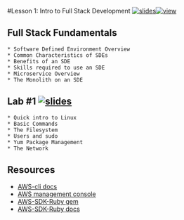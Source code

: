 #Lesson 1: Intro to Full Stack Development [![slides](../_images/slides-clean.png)](slides/june-DSO-bootcamp-week-two-lesson-one.pdf)[![view](../_images/view-clean.png)](https://speakerdeck.com/devsecops/devsecops-bootcamp-week-2-lesson-1)

## Full Stack Fundamentals 

```
* Software Defined Environment Overview
* Common Characteristics of SDEs
* Benefits of an SDE
* Skills required to use an SDE
* Microservice Overview
* The Monolith on an SDE

```

## Lab #1 [![slides](../_images/lab-clean.png)](labs/LAB-1.md)
```
* Quick intro to Linux 
* Basic Commands
* The Filesystem
* Users and sudo
* Yum Package Management
* The Network
```

## Resources
* [AWS-cli docs](https://aws.amazon.com/documentation/cli/)
* [AWS management console](https://aws.amazon.com/console/)
* [AWS-SDK-Ruby gem](https://rubygems.org/gems/aws-sdk/versions/2.3.7)
* [AWS-SDK-Ruby docs](https://aws.amazon.com/documentation/sdk-for-ruby/)
